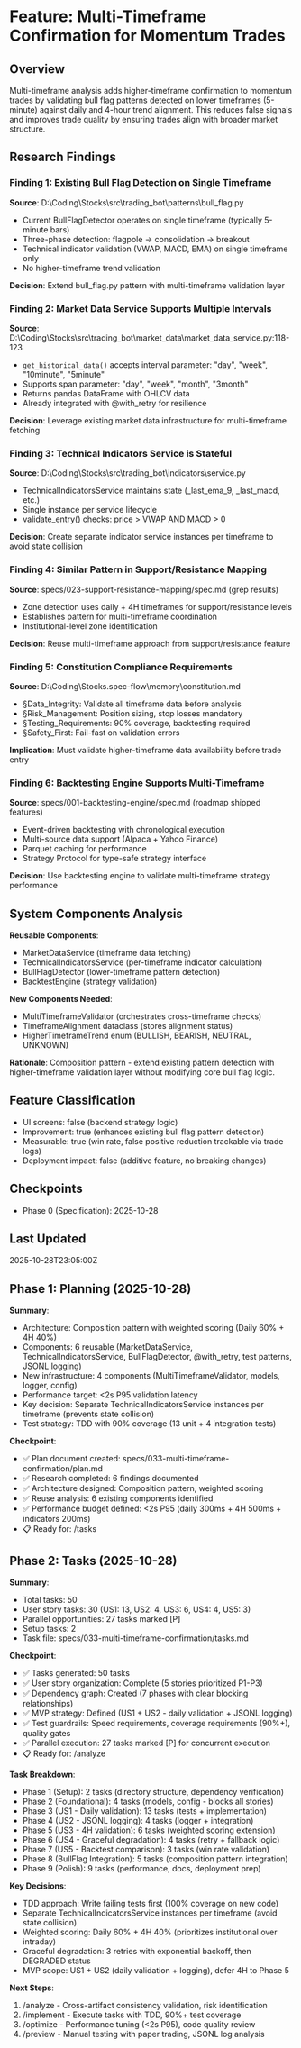 # Feature: Multi-Timeframe Confirmation for Momentum Trades

## Overview
Multi-timeframe analysis adds higher-timeframe confirmation to momentum trades by validating bull flag patterns detected on lower timeframes (5-minute) against daily and 4-hour trend alignment. This reduces false signals and improves trade quality by ensuring trades align with broader market structure.

## Research Findings

### Finding 1: Existing Bull Flag Detection on Single Timeframe
**Source**: D:\Coding\Stocks\src\trading_bot\patterns\bull_flag.py

- Current BullFlagDetector operates on single timeframe (typically 5-minute bars)
- Three-phase detection: flagpole → consolidation → breakout
- Technical indicator validation (VWAP, MACD, EMA) on single timeframe only
- No higher-timeframe trend validation

**Decision**: Extend bull_flag.py pattern with multi-timeframe validation layer

### Finding 2: Market Data Service Supports Multiple Intervals
**Source**: D:\Coding\Stocks\src\trading_bot\market_data\market_data_service.py:118-123

- `get_historical_data()` accepts interval parameter: "day", "week", "10minute", "5minute"
- Supports span parameter: "day", "week", "month", "3month"
- Returns pandas DataFrame with OHLCV data
- Already integrated with @with_retry for resilience

**Decision**: Leverage existing market data infrastructure for multi-timeframe fetching

### Finding 3: Technical Indicators Service is Stateful
**Source**: D:\Coding\Stocks\src\trading_bot\indicators\service.py

- TechnicalIndicatorsService maintains state (_last_ema_9, _last_macd, etc.)
- Single instance per service lifecycle
- validate_entry() checks: price > VWAP AND MACD > 0

**Decision**: Create separate indicator service instances per timeframe to avoid state collision

### Finding 4: Similar Pattern in Support/Resistance Mapping
**Source**: specs/023-support-resistance-mapping/spec.md (grep results)

- Zone detection uses daily + 4H timeframes for support/resistance levels
- Establishes pattern for multi-timeframe coordination
- Institutional-level zone identification

**Decision**: Reuse multi-timeframe approach from support/resistance feature

### Finding 5: Constitution Compliance Requirements
**Source**: D:\Coding\Stocks\.spec-flow\memory\constitution.md

- §Data_Integrity: Validate all timeframe data before analysis
- §Risk_Management: Position sizing, stop losses mandatory
- §Testing_Requirements: 90% coverage, backtesting required
- §Safety_First: Fail-fast on validation errors

**Implication**: Must validate higher-timeframe data availability before trade entry

### Finding 6: Backtesting Engine Supports Multi-Timeframe
**Source**: specs/001-backtesting-engine/spec.md (roadmap shipped features)

- Event-driven backtesting with chronological execution
- Multi-source data support (Alpaca + Yahoo Finance)
- Parquet caching for performance
- Strategy Protocol for type-safe strategy interface

**Decision**: Use backtesting engine to validate multi-timeframe strategy performance

## System Components Analysis

**Reusable Components**:
- MarketDataService (timeframe data fetching)
- TechnicalIndicatorsService (per-timeframe indicator calculation)
- BullFlagDetector (lower-timeframe pattern detection)
- BacktestEngine (strategy validation)

**New Components Needed**:
- MultiTimeframeValidator (orchestrates cross-timeframe checks)
- TimeframeAlignment dataclass (stores alignment status)
- HigherTimeframeTrend enum (BULLISH, BEARISH, NEUTRAL, UNKNOWN)

**Rationale**: Composition pattern - extend existing pattern detection with higher-timeframe validation layer without modifying core bull flag logic.

## Feature Classification
- UI screens: false (backend strategy logic)
- Improvement: true (enhances existing bull flag pattern detection)
- Measurable: true (win rate, false positive reduction trackable via trade logs)
- Deployment impact: false (additive feature, no breaking changes)

## Checkpoints
- Phase 0 (Specification): 2025-10-28

## Last Updated
2025-10-28T23:05:00Z

## Phase 1: Planning (2025-10-28)

**Summary**:
- Architecture: Composition pattern with weighted scoring (Daily 60% + 4H 40%)
- Components: 6 reusable (MarketDataService, TechnicalIndicatorsService, BullFlagDetector, @with_retry, test patterns, JSONL logging)
- New infrastructure: 4 components (MultiTimeframeValidator, models, logger, config)
- Performance target: <2s P95 validation latency
- Key decision: Separate TechnicalIndicatorsService instances per timeframe (prevents state collision)
- Test strategy: TDD with 90% coverage (13 unit + 4 integration tests)

**Checkpoint**:
- ✅ Plan document created: specs/033-multi-timeframe-confirmation/plan.md
- ✅ Research completed: 6 findings documented
- ✅ Architecture designed: Composition pattern, weighted scoring
- ✅ Reuse analysis: 6 existing components identified
- ✅ Performance budget defined: <2s P95 (daily 300ms + 4H 500ms + indicators 200ms)
- 📋 Ready for: /tasks

## Phase 2: Tasks (2025-10-28)

**Summary**:
- Total tasks: 50
- User story tasks: 30 (US1: 13, US2: 4, US3: 6, US4: 4, US5: 3)
- Parallel opportunities: 27 tasks marked [P]
- Setup tasks: 2
- Task file: specs/033-multi-timeframe-confirmation/tasks.md

**Checkpoint**:
- ✅ Tasks generated: 50 tasks
- ✅ User story organization: Complete (5 stories prioritized P1-P3)
- ✅ Dependency graph: Created (7 phases with clear blocking relationships)
- ✅ MVP strategy: Defined (US1 + US2 - daily validation + JSONL logging)
- ✅ Test guardrails: Speed requirements, coverage requirements (90%+), quality gates
- ✅ Parallel execution: 27 tasks marked [P] for concurrent execution
- 📋 Ready for: /analyze

**Task Breakdown**:
- Phase 1 (Setup): 2 tasks (directory structure, dependency verification)
- Phase 2 (Foundational): 4 tasks (models, config - blocks all stories)
- Phase 3 (US1 - Daily validation): 13 tasks (tests + implementation)
- Phase 4 (US2 - JSONL logging): 4 tasks (logger + integration)
- Phase 5 (US3 - 4H validation): 6 tasks (weighted scoring extension)
- Phase 6 (US4 - Graceful degradation): 4 tasks (retry + fallback logic)
- Phase 7 (US5 - Backtest comparison): 3 tasks (win rate validation)
- Phase 8 (BullFlag Integration): 5 tasks (composition pattern integration)
- Phase 9 (Polish): 9 tasks (performance, docs, deployment prep)

**Key Decisions**:
- TDD approach: Write failing tests first (100% coverage on new code)
- Separate TechnicalIndicatorsService instances per timeframe (avoid state collision)
- Weighted scoring: Daily 60% + 4H 40% (prioritizes institutional over intraday)
- Graceful degradation: 3 retries with exponential backoff, then DEGRADED status
- MVP scope: US1 + US2 (daily validation + logging), defer 4H to Phase 5

**Next Steps**:
1. /analyze - Cross-artifact consistency validation, risk identification
2. /implement - Execute tasks with TDD, 90%+ test coverage
3. /optimize - Performance tuning (<2s P95), code quality review
4. /preview - Manual testing with paper trading, JSONL log analysis
